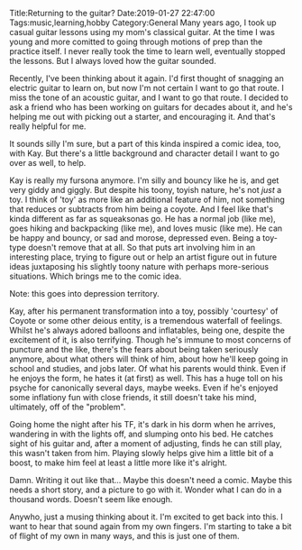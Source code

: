 Title:Returning to the guitar?
Date:2019-01-27 22:47:00
Tags:music,learning,hobby
Category:General
Many years ago, I took up casual guitar lessons using my mom's classical guitar. At the time I was young and more comitted to going through motions of prep than the practice itself. I never really took the time to learn well, eventually stopped the lessons. But I always loved how the guitar sounded.

Recently, I've been thinking about it again. I'd first thought of snagging an electric guitar to learn on, but now I'm not certain I want to go that route. I miss the tone of an acoustic guitar, and I want to go that route. I decided to ask a friend who has been working on guitars for decades about it, and he's helping me out with picking out a starter, and encouraging it. And that's really helpful for me.

It sounds silly I'm sure, but a part of this kinda inspired a comic idea, too, with Kay. But there's a little background and character detail I want to go over as well, to help.

Kay is really my fursona anymore. I'm silly and bouncy like he is, and get very giddy and giggly. But despite his toony, toyish nature, he's not *just* a toy. I think of 'toy' as more like an additional feature of him, not something that reduces or subtracts from him being a coyote. And I feel like that's kinda different as far as squeaksonas go. He has a normal job (like me), goes hiking and backpacking (like me), and loves music (like me). He can be happy and bouncy, or sad and morose, depressed even. Being a toy-type doesn't remove that at all. So that puts art involving him in an interesting place, trying to figure out or help an artist figure out in future ideas juxtaposing his slightly toony nature with perhaps more-serious situations. Which brings me to the comic idea.

Note: this goes into depression territory.

Kay, after his permanent transformation into a toy, possibly 'courtesy' of Coyote or some other deious entity, is a tremendous waterfall of feelings. Whilst he's always adored balloons and inflatables, being one, despite the excitement of it, is also terrifying. Though he's immune to most concerns of puncture and the like, there's the fears about being taken seriously anymore, about what others will think of him, about how he'll keep going in school and studies, and jobs later. Of what his parents would think. Even if he enjoys the form, he hates it (at first) as well. This has a huge toll on his psyche for canonically several days, maybe weeks. Even if he's enjoyed some inflationy fun with close friends, it still doesn't take his mind, ultimately, off of the "problem". 

Going home the night after his TF, it's dark in his dorm when he arrives, wandering in with the lights off, and slumping onto his bed. He catches sight of his guitar and, after a moment of adjusting, finds he can still play, this wasn't taken from him. Playing slowly helps give him a little bit of a boost, to make him feel at least a little more like it's alright.

Damn. Writing it out like that... Maybe this doesn't need a comic. Maybe this needs a short story, and a picture to go with it. Wonder what I can do in a thousand words. Doesn't seem like enough.

Anywho, just a musing thinking about it. I'm excited to get back into this. I want to hear that sound again from my own fingers. I'm starting to take a bit of flight of my own in many ways, and this is just one of them.
